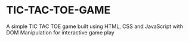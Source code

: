 # TIC-TAC-TOE-GAME
A simple TIC TAC TOE game built using HTML, CSS and JavaScript with DOM Manipulation for interactive game play
